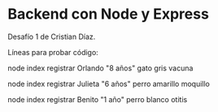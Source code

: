 # Backend con Node y Express
Desafío 1 de Cristian Díaz.

Líneas para probar código:

node index registrar Orlando "8 años" gato gris vacuna

node index registrar Julieta "6 años" perro amarillo moquillo

node index registrar Benito "1 año" perro blanco otitis
